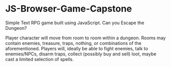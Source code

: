 # JS-Browser-Game-Capstone
Simple Text RPG game built using JavaScript. Can you Escape the Dungeon? 

Player character will move from room to room within a dungeon. Rooms may contain enemies, treasure, traps, nothing, or combinations of the aforementioned. Players will, ideally be able to fight enemies, talk to enemies/NPCs, disarm traps, collect (possibly buy and sell) loot, maybe cast a limited selection of spells. 